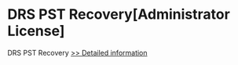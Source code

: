 # DRS PST Recovery[Administrator License]
DRS PST Recovery
[>> Detailed information](https://secure.shareit.com/shareit/product.html?productid=301004380&affiliateid=200057808)